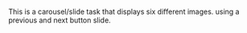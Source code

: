 This is a carousel/slide task that displays six different images. using a previous and next button slide.